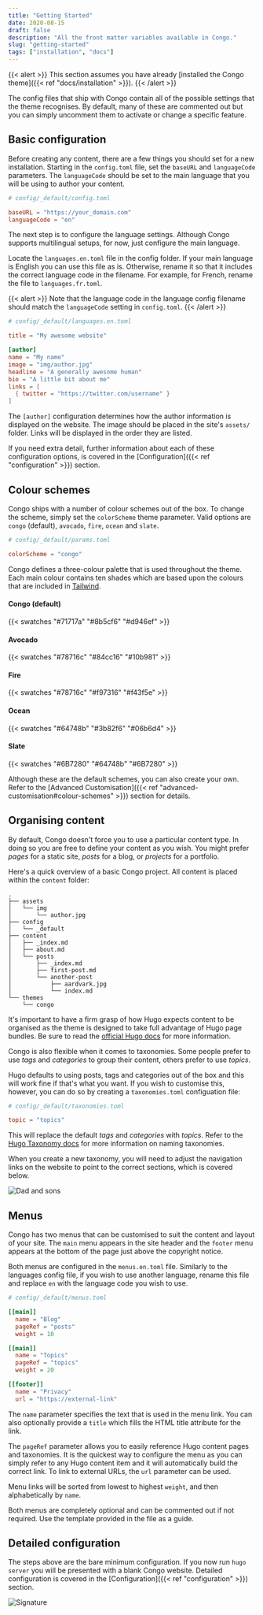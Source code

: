 ```yaml
---
title: "Getting Started"
date: 2020-08-15
draft: false
description: "All the front matter variables available in Congo."
slug: "getting-started"
tags: ["installation", "docs"]
---
```


{{< alert >}}
This section assumes you have already [installed the Congo theme]({{< ref "docs/installation" >}}).
{{< /alert >}}

The config files that ship with Congo contain all of the possible settings that the theme recognises. By default, many of these are commented out but you can simply uncomment them to activate or change a specific feature.

## Basic configuration

Before creating any content, there are a few things you should set for a new installation. Starting in the `config.toml` file, set the `baseURL` and `languageCode` parameters. The `languageCode` should be set to the main language that you will be using to author your content.

```toml
# config/_default/config.toml

baseURL = "https://your_domain.com"
languageCode = "en"
```

The next step is to configure the language settings. Although Congo supports multilingual setups, for now, just configure the main language.

Locate the `languages.en.toml` file in the config folder. If your main language is English you can use this file as is. Otherwise, rename it so that it includes the correct language code in the filename. For example, for French, rename the file to `languages.fr.toml`.

{{< alert >}}
Note that the language code in the language config filename should match the `languageCode` setting in `config.toml`.
{{< /alert >}}

```toml
# config/_default/languages.en.toml

title = "My awesome website"

[author]
name = "My name"
image = "img/author.jpg"
headline = "A generally awesome human"
bio = "A little bit about me"
links = [
  { twitter = "https://twitter.com/username" }
]
```

The `[author]` configuration determines how the author information is displayed on the website. The image should be placed in the site's `assets/` folder. Links will be displayed in the order they are listed.

If you need extra detail, further information about each of these configuration options, is covered in the [Configuration]({{< ref "configuration" >}}) section.

## Colour schemes

Congo ships with a number of colour schemes out of the box. To change the scheme, simply set the `colorScheme` theme parameter. Valid options are `congo` (default), `avocado`, `fire`, `ocean` and `slate`.

```toml
# config/_default/params.toml

colorScheme = "congo"
```

Congo defines a three-colour palette that is used throughout the theme. Each main colour contains ten shades which are based upon the colours that are included in [Tailwind](https://tailwindcss.com/docs/customizing-colors#color-palette-reference).

#### Congo (default)

{{< swatches "#71717a" "#8b5cf6" "#d946ef" >}}

#### Avocado

{{< swatches "#78716c" "#84cc16" "#10b981" >}}

#### Fire

{{< swatches "#78716c" "#f97316" "#f43f5e" >}}

#### Ocean

{{< swatches "#64748b" "#3b82f6" "#06b6d4" >}}

#### Slate

{{< swatches "#6B7280" "#64748b" "#6B7280" >}}

Although these are the default schemes, you can also create your own. Refer to the [Advanced Customisation]({{< ref "advanced-customisation#colour-schemes" >}}) section for details.

## Organising content

By default, Congo doesn't force you to use a particular content type. In doing so you are free to define your content as you wish. You might prefer _pages_ for a static site, _posts_ for a blog, or _projects_ for a portfolio.

Here's a quick overview of a basic Congo project. All content is placed within the `content` folder:

```shell
.
├── assets
│   └── img
│       └── author.jpg
├── config
│   └── _default
├── content
│   ├── _index.md
│   ├── about.md
│   └── posts
│       ├── _index.md
│       ├── first-post.md
│       └── another-post
│           ├── aardvark.jpg
│           └── index.md
└── themes
    └── congo
```

It's important to have a firm grasp of how Hugo expects content to be organised as the theme is designed to take full advantage of Hugo page bundles. Be sure to read the [official Hugo docs](https://gohugo.io/content-management/organization/) for more information.

Congo is also flexible when it comes to taxonomies. Some people prefer to use _tags_ and _categories_ to group their content, others prefer to use _topics_.

Hugo defaults to using posts, tags and categories out of the box and this will work fine if that's what you want. If you wish to customise this, however, you can do so by creating a `taxonomies.toml` configuation file:

```toml
# config/_default/taxonomies.toml

topic = "topics"
```

This will replace the default _tags_ and _categories_ with _topics_. Refer to the [Hugo Taxonomy docs](https://gohugo.io/content-management/taxonomies/) for more information on naming taxonomies.

When you create a new taxonomy, you will need to adjust the navigation links on the website to point to the correct sections, which is covered below.


![Dad and sons](https://applegate-paul.mo.cloudinary.net/https://storage.googleapis.com/cloudinarymedia/images/Dad-kevin-meApril-10-2010.jpg)

## Menus

Congo has two menus that can be customised to suit the content and layout of your site. The `main` menu appears in the site header and the `footer` menu appears at the bottom of the page just above the copyright notice.

Both menus are configured in the `menus.en.toml` file. Similarly to the languages config file, if you wish to use another language, rename this file and replace `en` with the language code you wish to use.

```toml
# config/_default/menus.toml

[[main]]
  name = "Blog"
  pageRef = "posts"
  weight = 10

[[main]]
  name = "Topics"
  pageRef = "topics"
  weight = 20

[[footer]]
  name = "Privacy"
  url = "https://external-link"
```

The `name` parameter specifies the text that is used in the menu link. You can also optionally provide a `title` which fills the HTML title attribute for the link.

The `pageRef` parameter allows you to easily reference Hugo content pages and taxonomies. It is the quickest way to configure the menu as you can simply refer to any Hugo content item and it will automatically build the correct link. To link to external URLs, the `url` parameter can be used.

Menu links will be sorted from lowest to highest `weight`, and then alphabetically by `name`.

Both menus are completely optional and can be commented out if not required. Use the template provided in the file as a guide.

## Detailed configuration

The steps above are the bare minimum configuration. If you now run `hugo server` you will be presented with a blank Congo website. Detailed configuration is covered in the [Configuration]({{< ref "configuration" >}}) section.

![Signature](https://applegate-paul.mo.cloudinary.net/https://storage.googleapis.com/cloudinarymedia/images/Signature-Paul-Applegate-maybe-last.png)
